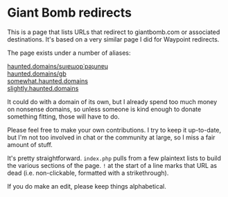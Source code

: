 # Giant Bomb redirects
This is a page that lists URLs that redirect to giantbomb.com or associated
destinations. It's based on a very similar page I did for Waypoint redirects.

The page exists under a number of aliases:

[haunted.domains/suıɐɯop˙pǝʇunɐɥ](http://haunted.domains/suıɐɯop˙pǝʇunɐɥ)  
[haunted.domains/gb](http://haunted.domains/gb)  
[somewhat.haunted.domains](http://somewhat.haunted.domains)  
[slightly.haunted.domains](http://slightly.haunted.domains)  

It could do with a domain of its own, but I already spend too much money on
nonsense domains, so unless someone is kind enough to donate something
fitting, those will have to do.

Please feel free to make your own contributions. I try to keep it up-to-date,
but I'm not too involved in chat or the community at large, so I miss a fair
amount of stuff.

It's pretty straightforward. `index.php` pulls from a few plaintext lists to
build the various sections of the page. `!` at the start of a line marks that
URL as dead (i.e. non-clickable, formatted with a strikethrough).

If you do make an edit, please keep things alphabetical.
